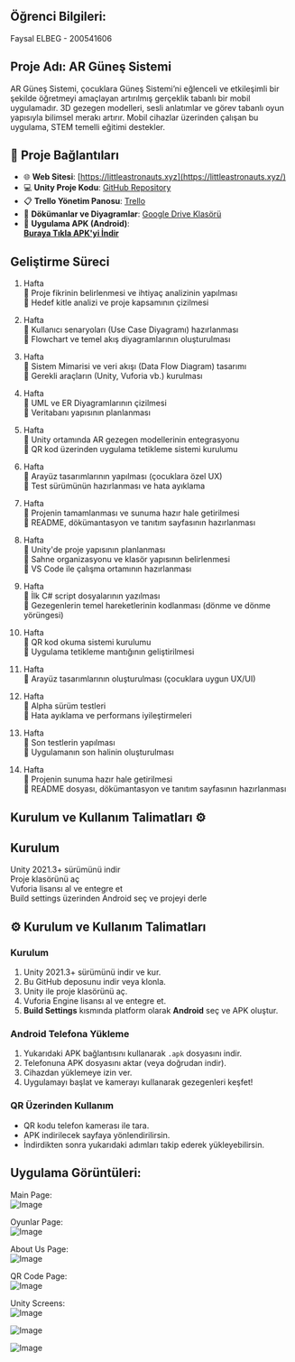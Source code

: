 ## Öğrenci Bilgileri:  
Faysal ELBEG - 200541606


## Proje Adı: AR Güneş Sistemi  
AR Güneş Sistemi, çocuklara Güneş Sistemi’ni eğlenceli ve etkileşimli bir şekilde öğretmeyi amaçlayan artırılmış gerçeklik tabanlı bir mobil uygulamadır.
3D gezegen modelleri, sesli anlatımlar ve görev tabanlı oyun yapısıyla bilimsel merakı artırır.
Mobil cihazlar üzerinden çalışan bu uygulama, STEM temelli eğitimi destekler.

## 🔗 Proje Bağlantıları

- 🌐 **Web Sitesi**: [https://littleastronauts.xyz](https://littleastronauts.xyz/)  
- 💻 **Unity Proje Kodu**: [GitHub Repository](https://github.com/Faysal2000/SolarSystem)  
- 📋 **Trello Yönetim Panosu**: [Trello](https://trello.com/b/hdugnmle/ar-gunessistemi-projesi)  
- 📂 **Dökümanlar ve Diyagramlar**: [Google Drive Klasörü](https://drive.google.com/drive/u/0/folders/1lSMEQMB6SXVXuuWFmUKO_PTEv3aiH8kK)  
- 📱 **Uygulama APK (Android)**:  
  [**Buraya Tıkla APK'yi İndir**](https://drive.google.com/uc?export=download&id=1xNJcGFvm6TDWkPyd5H4DOreRSsuUJ6G1) 

## Geliştirme Süreci  
1. Hafta  
🔹 Proje fikrinin belirlenmesi ve ihtiyaç analizinin yapılması  
🔹 Hedef kitle analizi ve proje kapsamının çizilmesi

2. Hafta  
🔹 Kullanıcı senaryoları (Use Case Diyagramı) hazırlanması  
🔹 Flowchart ve temel akış diyagramlarının oluşturulması

3. Hafta  
🔹 Sistem Mimarisi ve veri akışı (Data Flow Diagram) tasarımı  
🔹 Gerekli araçların (Unity, Vuforia vb.) kurulması

4. Hafta  
🔹 UML ve ER Diyagramlarının çizilmesi  
🔹 Veritabanı yapısının planlanması

5. Hafta  
🔹 Unity ortamında AR gezegen modellerinin entegrasyonu  
🔹 QR kod üzerinden uygulama tetikleme sistemi kurulumu

6. Hafta  
🔹 Arayüz tasarımlarının yapılması (çocuklara özel UX)  
🔹 Test sürümünün hazırlanması ve hata ayıklama
  
7. Hafta  
🔹 Projenin tamamlanması ve sunuma hazır hale getirilmesi  
🔹 README, dökümantasyon ve tanıtım sayfasının hazırlanması

8. Hafta  
🔹 Unity'de proje yapısının planlanması  
🔹 Sahne organizasyonu ve klasör yapısının belirlenmesi  
🔹 VS Code ile çalışma ortamının hazırlanması  

9. Hafta  
🔹 İlk C# script dosyalarının yazılması  
🔹 Gezegenlerin temel hareketlerinin kodlanması (dönme ve dönme yörüngesi)  

10. Hafta  
🔹 QR kod okuma sistemi kurulumu  
🔹 Uygulama tetikleme mantığının geliştirilmesi  

11. Hafta  
🔹 Arayüz tasarımlarının oluşturulması (çocuklara uygun UX/UI)  

12. Hafta   
🔹 Alpha sürüm testleri  
🔹 Hata ayıklama ve performans iyileştirmeleri  

13. Hafta  
🔹 Son testlerin yapılması   
🔹 Uygulamanın son halinin oluşturulması  

14. Hafta  
🔹 Projenin sunuma hazır hale getirilmesi  
🔹 README dosyası, dökümantasyon ve tanıtım sayfasının hazırlanması  
 
## Kurulum ve Kullanım Talimatları ⚙️    

##  Kurulum  
Unity 2021.3+ sürümünü indir  
Proje klasörünü aç  
Vuforia lisansı al ve entegre et  
Build settings üzerinden Android seç ve projeyi derle  

## ⚙️ Kurulum ve Kullanım Talimatları

### Kurulum

1. Unity 2021.3+ sürümünü indir ve kur.
2. Bu GitHub deposunu indir veya klonla.
3. Unity ile proje klasörünü aç.
4. Vuforia Engine lisansı al ve entegre et.
5. **Build Settings** kısmında platform olarak **Android** seç ve APK oluştur.

### Android Telefona Yükleme

1. Yukarıdaki APK bağlantısını kullanarak `.apk` dosyasını indir.
2. Telefonuna APK dosyasını aktar (veya doğrudan indir).
3. Cihazdan yüklemeye izin ver.
4. Uygulamayı başlat ve kamerayı kullanarak gezegenleri keşfet!

### QR Üzerinden Kullanım

- QR kodu telefon kamerası ile tara.
- APK indirilecek sayfaya yönlendirilirsin.
- İndirdikten sonra yukarıdaki adımları takip ederek yükleyebilirsin.




## Uygulama Görüntüleri:  
Main Page:  
![Image](https://github.com/user-attachments/assets/df97153c-c444-45b3-ad68-7e501f5e4ec9)

Oyunlar Page:  
![Image](https://github.com/user-attachments/assets/4cc3ba18-8423-4c9e-ad6a-ccf8ab95f1b5)

About Us Page:  
![Image](https://github.com/user-attachments/assets/71c6066a-365b-4c6a-90d4-2593883d171c)

QR Code Page:  
![Image](https://github.com/user-attachments/assets/6f5e0ad1-6baf-4678-a7b1-b07ad804f207)



Unity Screens:  
![Image](https://github.com/user-attachments/assets/3f214e86-8057-4fc9-bd89-f5af05810463)


![Image](https://github.com/user-attachments/assets/5365a4f9-6d68-420e-a25d-cfcf9bb55c97)



![Image](https://github.com/user-attachments/assets/1d5e221b-e2de-4838-8d8d-2913200c0d7d)


